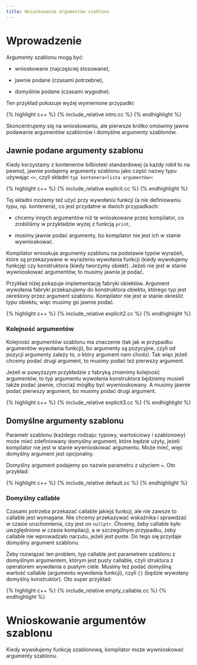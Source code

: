 ```yaml
---
title: Wnioskowanie argumentów szablonu
---
```


# Wprowadzenie

Argumenty szablonu mogą być:

* wnioskowane (najczęściej stosowane),

* jawnie podane (czasami potrzebne),

* domyślnie podane (czasami wygodne).

Ten przykład pokazuje wyżej wymienione przypadki:

{% highlight c++ %}
{% include_relative intro.cc %}
{% endhighlight %}

Skoncentrujemy się na wnioskowaniu, ale pierwsze krótko omówimy jawne
podawanie argumentów szablonów i domyślne argumenty szablonów.

## Jawnie podane argumenty szablonu

Kiedy korzystamy z kontenerów bilbioteki standardowej (a każdy robił
to na pewno), jawnie podajemy argumenty szablonu jako część nazwy typu
używając `<>`, czyli składni `typ kontenera<lista argumentów>`:

{% highlight c++ %}
{% include_relative explicit.cc %}
{% endhighlight %}

Tej składni możemy też użyć przy wywołaniu funkcji (a nie definiowaniu
typu, np. kontenera), co jest przydatne w dwóch przypadkach:

* chcemy innych argumentów niż te wnioskowane przez kompilator, co
  zrobiliśmy w przykładzie wyżej z funkcją `print`,

* musimy jawnie podać argumenty, bo kompilator nie jest ich w stanie
  wywnioskować.

Kompilator wnioskuje argumenty szablonu na podstawie typów wyrażeń,
które są przekazywane w wyrażeniu wywołania funkcji (kiedy wywołujemy
funkcję) czy konstruktora (kiedy tworzymy obiekt).  Jeżeli nie jest w
stanie wywnioskować argumentów, to musimy jawnie je podać.

Przykład niżej pokazuje implementację fabryki obiektów.  Argument
wywołania fabryki przekazujemy do konstruktora obiektu, którego typ
jest określony przez argument szablonu.  Kompilator nie jest w stanie
określić typu obiektu, więc musimy go jawnie podać.

{% highlight c++ %}
{% include_relative explicit2.cc %}
{% endhighlight %}

### Kolejność argumentów

Kolejność argumentów szablonu ma znaczenie (tak jak w przypadku
argumentów wywołania funkcji), bo argumenty są pozycyjne, czyli od
pozycji argumenty zależy to, o który argument nam chodzi.  Tak więc
jeżeli chcemy podać drugi argument, to musimy podać też pierwszy
argument.

Jeżeli w powyższym przykładzie z fabryką zmienimy kolejność
argumentów, to typ argumentu wywołania konstruktora będziemy musieli
także podać jawnie, chociaż mógłby być wywnioskowany.  A musimy jawnie
podać pierwszy argument, bo musimy podać drugi argument.

{% highlight c++ %}
{% include_relative explicit3.cc %}
{% endhighlight %}

## Domyślne argumenty szablonu

Parametr szablonu (każdego rodzaju: typowy, wartościowy i szablonowy)
może mieć zdefiniowany domyślny argument, które będzie użyty, jeżeli
kompilator nie jest w stanie wywnioskować argumentu.  Może mieć, więc
domyślny argument jest opcjonalny.

Domyślny argument podajemy po nazwie parametru z użyciem `=`.  Oto
przykład:

{% highlight c++ %}
{% include_relative default.cc %}
{% endhighlight %}

### Domyślny callable

Czasami potrzeba przekazać callable jakiejś funkcji, ale nie zawsze to
callable jest wymagane.  Nie chcemy przekazywać wskaźnika i sprawdzać
w czasie uruchomienia, czy jest on `nullptr`.  Chcemy, żeby callable
było uwzględnione w czasie kompilacji, a w szczególnym przypadku, żeby
callable nie wprowadzało narzutu, jeżeli jest puste.  Do tego się
przydaje domyślny argument szablonu.

Żeby rozwiązać ten problem, typ callable jest parametrem szablonu z
domyślnym argumentem, którym jest pusty callable, czyli struktura z
operatorem wywołania o pustym ciele.  Musimy też podać domyślną
wartość callable (argumentu wywołania funkcji), czyli `{}` (będzie
wywołany domyślny konstruktor).  Oto super przykład:

{% highlight c++ %}
{% include_relative empty_callable.cc %}
{% endhighlight %}

# Wnioskowanie argumentów szablonu

Kiedy wywołujemy funkcję szablonową, kompilator może wywnioskować
argumenty szablonu.
